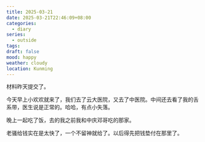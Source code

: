 ```yaml
---
title: 2025-03-21
date: 2025-03-21T22:46:09+08:00
categories:
  - diary
series:
  - outside
tags:
draft: false
mood: happy
weather: cloudy
location: Kunming
---
```

材料昨天提交了。

今天早上小欢欢就来了，我们去了云大医院，又去了中医院。中间还去看了我的舌系带，医生说是正常的。哈哈，有点小失落。

晚上一起吃了饭，去的我之前我和中庆邓哥吃的那家。

老骚给钱实在是太快了，一个不留神就给了。以后得先把钱垫付在那里了。
